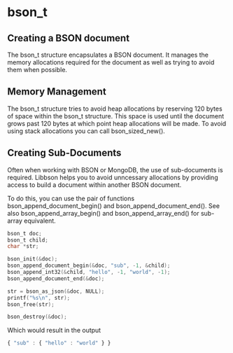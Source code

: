 # bson_t

## Creating a BSON document

The bson_t structure encapsulates a BSON document.
It manages the memory allocations required for the document as well as trying to avoid them when possible.

## Memory Management

The bson_t structure tries to avoid heap allocations by reserving 120 bytes of space within the bson_t structure.
This space is used until the document grows past 120 bytes at which point heap allocations will be made.
To avoid using stack allocations you can call bson_sized_new().

## Creating Sub-Documents

Often when working with BSON or MongoDB, the use of sub-documents is required.
Libbson helps you to avoid unncessary allocations by providing access to build a document within another BSON document.

To do this, you can use the pair of functions bson_append_document_begin() and bson_append_document_end().
See also bson_append_array_begin() and bson_append_array_end() for sub-array equivalent.

```c
bson_t doc;
bson_t child;
char *str;

bson_init(&doc);
bson_append_document_begin(&doc, "sub", -1, &child);
bson_append_int32(&child, "hello", -1, "world", -1);
bson_append_document_end(&doc);

str = bson_as_json(&doc, NULL);
printf("%s\n", str);
bson_free(str);

bson_destroy(&doc);
```

Which would result in the output

```js
{ "sub" : { "hello" : "world" } }
```
